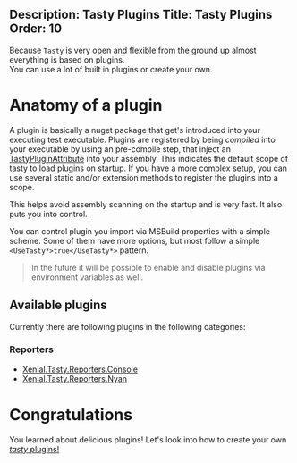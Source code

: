Description: Tasty Plugins
Title: Tasty Plugins
Order: 10
---

Because `Tasty` is very open and flexible from the ground up almost everything is based on plugins.  
You can use a lot of built in plugins or create your own.

# Anatomy of a plugin

A plugin is basically a nuget package that get's introduced into your executing test executable. Plugins are registered by being *compiled* into your executable by using an pre-compile step, that inject an [TastyPluginAttribute](/api/Xenial.Delicious.Plugins/TastyPluginAttribute/) into your assembly. This indicates the default scope of tasty to load plugins on startup. If you have a more complex setup, you can use several static and/or extension methods to register the plugins into a scope.

This helps avoid assembly scanning on the startup and is very fast. It also puts you into control.

You can control plugin you import via MSBuild properties with a simple scheme. Some of them have more options, but most follow a simple `<UseTasty*>true</UseTasty*>` pattern.

>In the future it will be possible to enable and disable plugins via environment variables as well.

## Available plugins

Currently there are following plugins in the following categories:

### Reporters

* [Xenial.Tasty.Reporters.Console](reporters/10-console-reporter.html)
* [Xenial.Tasty.Reporters.Nyan](reporters/20-nyan-reporter.html)

# Congratulations

You learned about delicious plugins! Let's look into how to create your own [*tasty* plugins!](20-custom-plugins.html)
